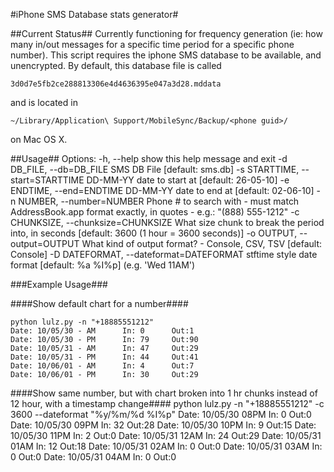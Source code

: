 #iPhone SMS Database stats generator#

##Current Status##
Currently functioning for frequency generation (ie: how many in/out messages for a specific time period for a specific phone number).
This script requires the iphone SMS database to be available, and unencrypted.  By default, this database file is called 

	3d0d7e5fb2ce288813306e4d4636395e047a3d28.mddata

and is located in

	~/Library/Application\ Support/MobileSync/Backup/<phone guid>/
	
on Mac OS X.  

##Usage##
Options:
	  -h, --help            show this help message and exit
	  -d DB_FILE, --db=DB_FILE
	                        SMS DB File [default: sms.db]
	  -s STARTTIME, --start=STARTTIME
	                        DD-MM-YY date to start at [default: 26-05-10]
	  -e ENDTIME, --end=ENDTIME
	                        DD-MM-YY date to end at [default: 02-06-10]
	  -n NUMBER, --number=NUMBER
	                        Phone # to search with - must match AddressBook.app
	                        format exactly, in quotes - e.g.: "(888) 555-1212"
	  -c CHUNKSIZE, --chunksize=CHUNKSIZE
	                        What size chunk to break the period into, in seconds
	                        [default: 3600 (1 hour = 3600 seconds)]
	  -o OUTPUT, --output=OUTPUT
	                        What kind of output format? - Console, CSV, TSV
	                        [default: Console]
	  -D DATEFORMAT, --dateformat=DATEFORMAT
	                        stftime style date format [default: %a %I%p] (e.g.
	                        'Wed 11AM')

###Example Usage###

####Show default chart for a number####

	python lulz.py -n "+18885551212"
	Date: 10/05/30 - AM		 In: 0		Out:1
	Date: 10/05/30 - PM		 In: 79		Out:90
	Date: 10/05/31 - AM		 In: 47		Out:29
	Date: 10/05/31 - PM		 In: 44		Out:41
	Date: 10/06/01 - AM		 In: 4		Out:7
	Date: 10/06/01 - PM		 In: 30		Out:29

####Show same number, but with chart broken into 1 hr chunks instead of 12 hour, with a timestamp change####
	python lulz.py -n "+18885551212" -c 3600 --dateformat "%y/%m/%d %I%p"
	Date: 10/05/30 08PM		 In: 0		Out:0
	Date: 10/05/30 09PM		 In: 32		Out:28
	Date: 10/05/30 10PM		 In: 9		Out:15
	Date: 10/05/30 11PM		 In: 2		Out:0
	Date: 10/05/31 12AM		 In: 24		Out:29
	Date: 10/05/31 01AM		 In: 12		Out:18
	Date: 10/05/31 02AM		 In: 0		Out:0
	Date: 10/05/31 03AM		 In: 0		Out:0
	Date: 10/05/31 04AM		 In: 0		Out:0


